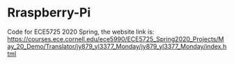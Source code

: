 # Rraspberry-Pi
Code for ECE5725 2020 Spring, the website link is:
https://courses.ece.cornell.edu/ece5990/ECE5725_Spring2020_Projects/May_20_Demo/Translator/jy879_yl3377_Monday/jy879_yl3377_Monday/index.html
